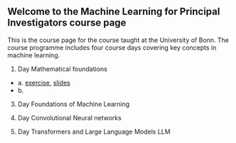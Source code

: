 ## Welcome to the Machine Learning for Principal Investigators course page

This is the course page for the course taught at the University of Bonn.
The course programme includes four course days covering key concepts in machine learning.

1. Day Mathematical foundations
  - a. [exercise](https://github.com/Machine-Learning-for-PIs/01a_intro_exercise), [slides]([https://github.com/Machine-Learning-for-PIs/01a_slides_intro/blob/main/presentation.pdf](https://github.com/Machine-Learning-for-PIs/01a_slides_intro/blob/main/build/presentation.pdf))
  - b.

3. Day Foundations of Machine Learning

4. Day Convolutional Neural networks

5. Day Transformers and Large Language Models LLM
 
